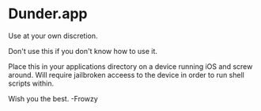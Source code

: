 # Dunder.app

Use at your own discretion.

Don't use this if you don't know how to use it.

Place this in your applications directory on a device running iOS and screw around. Will require jailbroken acceess to the device in order to run shell scripts within.


Wish you the best. 
-Frowzy
